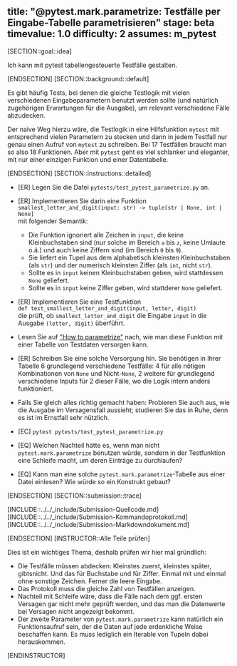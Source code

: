 title: "@pytest.mark.parametrize: Testfälle per Eingabe-Tabelle parametrisieren"
stage: beta
timevalue: 1.0
difficulty: 2
assumes: m_pytest
---

[SECTION::goal::idea]

Ich kann mit pytest tabellengesteuerte Testfälle gestalten.

[ENDSECTION]
[SECTION::background::default]

Es gibt häufig Tests, bei denen die gleiche Testlogik mit vielen verschiedenen Eingabeparametern 
benutzt werden sollte (und natürlich zugehörigen Erwartungen für die Ausgabe),
um relevant verschiedene Fälle abzudecken.

Der naive Weg hierzu wäre, die Testlogik in eine Hilfsfunktion `mytest` mit entsprechend vielen Parametern zu stecken
und dann in jedem Testfall nur genau einen Aufruf von `mytest` zu schreiben.
Bei 17 Testfällen braucht man so also 18 Funktionen.
Aber mit `pytest` geht es viel schlanker und eleganter, mit nur einer einzigen Funktion und
einer Datentabelle.

[ENDSECTION]
[SECTION::instructions::detailed]

- [ER] Legen Sie die Datei `pytests/test_pytest_parametrize.py` an.
- [ER] Implementieren Sie darin eine Funktion  
  `smallest_letter_and_digit(input: str) -> tuple[str | None, int | None]`  
  mit folgender Semantik:
    - Die Funktion ignoriert alle Zeichen in `input`, die keine Kleinbuchstaben sind 
      (nur solche im Bereich `a` bis `z`, keine Umlaute o.ä.) 
      und auch keine Ziffern sind (im Bereich `0` bis `9`).
    - Sie liefert ein Tupel aus dem alphabetisch kleinsten Kleinbuchstaben (als `str`)
      und der numerisch kleinsten Ziffer (als `int`, nicht `str`).
    - Sollte es in `input` keinen Kleinbuchstaben geben, wird stattdessen `None` geliefert.
    - Sollte es in `input` keine Ziffer geben, wird stattderer `None` geliefert.

- [ER] Implementieren Sie eine Testfunktion  
  `def test_smallest_letter_and_digit(input, letter, digit)`  
  die prüft, ob `smallest_letter_and_digit` die Eingabe `input` in die Ausgabe `(letter, digit)` überführt.
- Lesen Sie auf ["How to parametrize"](https://docs.pytest.org/en/stable/how-to/parametrize.html) nach,
  wie man diese Funktion mit einer Tabelle von Testdaten versorgen kann.
- [ER] Schreiben Sie eine solche Versorgung hin.
  Sie benötigen in Ihrer Tabelle 6 grundlegend verschiedene Testfälle:
  4 für alle nötigen Kombinationen von `None` und Nicht-`None`,
  2 weitere für grundlegend verschiedene Inputs für 2 dieser Fälle, wo die Logik intern anders funktioniert.
- Falls Sie gleich alles richtig gemacht haben: Probieren Sie auch aus, wie die Ausgabe im
  Versagensfall aussieht; studieren Sie das in Ruhe, denn es ist im Ernstfall sehr nützlich.
- [EC] `pytest pytests/test_pytest_parametrize.py`
- [EQ] Welchen Nachteil hätte es, wenn man nicht `pytest.mark.parametrize` benutzen würde,
  sondern in der Testfunktion eine Schleife macht, um deren Einträge zu durchlaufen? 
- [EQ] Kann man eine solche `pytest.mark.parametrize`-Tabelle aus einer Datei einlesen?
  Wie würde so ein Konstrukt gebaut?

[ENDSECTION]
[SECTION::submission::trace]

[INCLUDE::../../_include/Submission-Quellcode.md]
[INCLUDE::../../_include/Submission-Kommandoprotokoll.md]
[INCLUDE::../../_include/Submission-Markdowndokument.md]

[ENDSECTION]
[INSTRUCTOR::Alle Teile prüfen]

Dies ist ein wichtiges Thema, deshalb prüfen wir hier mal gründlich:

- Die Testfälle müssen abdecken: Kleinstes zuerst, kleinstes später, gibtsnicht.
  Und das für Buchstabe und für Ziffer. Einmal mit und einmal ohne sonstige Zeichen.
  Ferner die leere Eingabe.
- Das Protokoll muss die gleiche Zahl von Testfällen anzeigen.
- Nachteil mit Schleife wäre, dass die Fälle nach dem ggf. ersten Versagen gar nicht mehr geprüft werden,
  und das man die Datenwerte bei Versagen nicht angezeigt bekommt.
- Der zweite Parameter von `pytest.mark.parametrize` kann natürlich ein Funktionsaufruf sein,
  der die Daten auf jede erdenkliche Weise beschaffen kann.
  Es muss lediglich ein Iterable von Tupeln dabei herauskommen.

[ENDINSTRUCTOR]